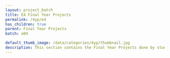 ```yaml
---
layout: project_batch
title: E4 Final Year Projects
permalink: /4yp/e4
has_children: true
parent: Final Year Projects
batch: e04

default_thumb_image: /data/categories/4yp/thumbnail.jpg
description: This section contains the Final Year Projects done by students as a part of CO421 & CO 425 in their final year
---
```

